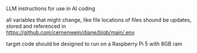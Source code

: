 LLM instructions for use in AI coding

all variables that might change, like file locations of files shound be updates, stored and referenced in https://github.com/cernenwein/diane/blob/main/.env 

target code should be designed to run on a Raspberry Pi 5 with 8GB ram
